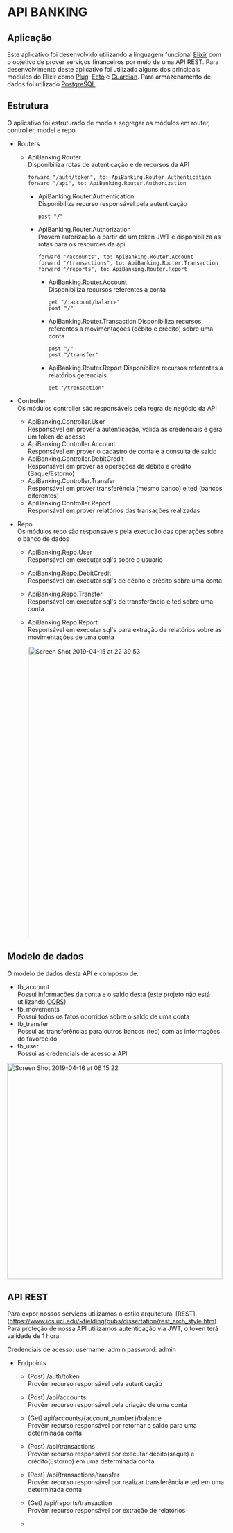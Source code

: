 # API BANKING


## Aplicação
Este aplicativo foi desenvolvido utilizando a linguagem funcional [Elixir](https://elixir-lang.org/) com o objetivo de prover serviços financeiros por meio de uma API REST. Para desenvolvimento deste aplicativo foi utilizado alguns dos principais modulos do Elixir como [Plug](https://hexdocs.pm/plug/readme.html), [Ecto](https://hexdocs.pm/ecto/Ecto.html) e [Guardian](https://hexdocs.pm/guardian/Guardian.html). Para armazenamento de dados foi utilizado [PostgreSQL](https://www.postgresql.org/).

## Estrutura
O aplicativo foi estruturado de modo a segregar os módulos em router, controller, model e repo.
* Routers
    * ApiBanking.Router <br/>
      Disponibiliza rotas de autenticação e de recursos da API
        ```
        forward "/auth/token", to: ApiBanking.Router.Authentication
        forward "/api", to: ApiBanking.Router.Authorization 
        ```
      - ApiBanking.Router.Authentication <br/>
        Disponibiliza recurso responsável pela autenticação 
          ```
          post "/"
          ```
      - ApiBanking.Router.Authorization <br/>
        Provém autorização a partir de um token JWT e disponibiliza as rotas para os resources da api
          ```
          forward "/accounts", to: ApiBanking.Router.Account
          forward "/transactions", to: ApiBanking.Router.Transaction
          forward "/reports", to: ApiBanking.Router.Report
          ```
         * ApiBanking.Router.Account <br/>
            Disponibiliza recursos referentes a conta
            ```
            get "/:account/balance"
            post "/"
            ```
         * ApiBanking.Router.Transaction
           Disponibiliza recursos referentes a movimentações (débito e crédito) sobre uma conta
            ```
            post "/"
            post "/transfer"
            ```
         * ApiBanking.Router.Report
           Disponibiliza recursos referentes a relatórios gerenciais
            ```
            get "/transaction"
            ```
* Controller <br/>
  Os módulos controller são responsáveis pela regra de negócio da API
  * ApiBanking.Controller.User <br/>
    Responsável em prover a autenticação, valida as credenciais e gera um token de acesso 
  * ApiBanking.Controller.Account <br/>
    Responsável em prover o cadastro de conta e a consulta de saldo
  * ApiBanking.Controller.DebitCredit <br/>
    Responsável em prover as operações de débito e crédito (Saque/Estorno)
  * ApiBanking.Controller.Transfer <br/>
    Responsável em prover transferência (mesmo banco) e ted (bancos diferentes)
  * ApiBanking.Controller.Report <br/>
    Responsável em prover relatórios das transações realizadas
  
* Repo <br/>
  Os módulos repo são responsáveis pela execução das operações sobre o banco de dados 
  * ApiBanking.Repo.User <br/>
    Responsável em executar sql's sobre o usuario
  * ApiBanking.Repo.DebitCredit <br/>
    Responsável em executar sql's de débito e crédito sobre uma conta
  * ApiBanking.Repo.Transfer <br/>
    Responsável em executar sql's de transferência e ted sobre uma conta
  * ApiBanking.Repo.Report <br/>
    Responsável em executar sql's para extração de relatórios sobre as movimentações de uma conta
  
    <img width="670" alt="Screen Shot 2019-04-15 at 22 39 53" src="https://user-images.githubusercontent.com/4596229/56191048-f6998200-6001-11e9-98c5-04b0595c95e3.png">

## Modelo de dados
O modelo de dados desta API é composto de: <br/>
* tb_account <br/>
  Possui informações da conta e o saldo desta (este projeto não está utilizando [CQRS](https://martinfowler.com/bliki/CQRS.html)) <br/>
* tb_movements <br/>
  Possui todos os fatos ocorridos sobre o saldo de uma conta <br/>
* tb_transfer <br/>
  Possui as transferências para outros bancos (ted) com as informações do favorecido <br/>
* tb_user <br/>
  Possui as credenciais de acesso a API <br/>
<img width="496" alt="Screen Shot 2019-04-16 at 06 15 22" src="https://user-images.githubusercontent.com/4596229/56197387-1aaf9000-600f-11e9-80bb-16d33c43f65e.png">

## API REST
Para expor nossos serviços utilizamos o estilo arquitetural [REST].(https://www.ics.uci.edu/~fielding/pubs/dissertation/rest_arch_style.htm) Para proteção de nossa API utilizamos autenticação via JWT, o token terá validade de 1 hora. 

Credenciais de acesso:
   username: admin
   password: admin
   
* Endpoints
   * (Post) /auth/token <br/>
     Provém recurso responsável pela autenticação
     
   * (Post) /api/accounts <br/>
     Provém recurso responsável pela criação de uma conta
     
   * (Get) api/accounts/{account_number}/balance <br/>
     Provém recurso responsável por retornar o saldo para uma determinada conta
     
   * (Post) /api/transactions <br/>
     Provém recurso responsável por executar débito(saque) e crédito(Estorno) em uma determinada conta
     
   * (Post) /api/transactions/transfer <br/>
     Provém recurso responsável por realizar transferência e ted em uma determinada conta
     
   * (Get) /api/reports/transaction <br/>
     Provém recurso responsável por extração de relatórios
   *
